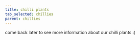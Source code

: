 ```yaml
---
title: chilli plants
tab_selected: chillies
parent: chillies
---
```

come back later to see more information about our chilli plants :)
